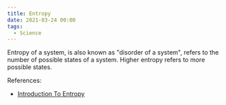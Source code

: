 ```yaml
---
title: Entropy
date: 2021-03-24 00:00
tags:
  - Science
---
```


Entropy of a system, is also known as "disorder of a system", refers to the number of possible states of a system. Higher entropy refers to more possible states. 

References:

* [Introduction To Entropy](https://www.khanacademy.org/science/ap-chemistry/thermodynamics-ap/entropy-tutorial-ap/v/introduction-to-entropy)

